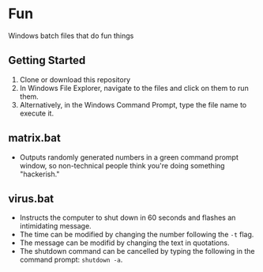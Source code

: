 # Fun
Windows batch files that do fun things

## Getting Started
1. Clone or download this repository
2. In Windows File Explorer, navigate to the files and click on them to run them.
3. Alternatively, in the Windows Command Prompt, type the file name to execute it.

## matrix.bat
* Outputs randomly generated numbers in a green command prompt window, so non-technical people think you're doing something "hackerish."

## virus.bat
* Instructs the computer to shut down in 60 seconds and flashes an intimidating message.
* The time can be modified by changing the number following the ``-t`` flag.
* The message can be modifid by changing the text in quotations.
* The shutdown command can be cancelled by typing the following in the command prompt: ``shutdown -a``.
